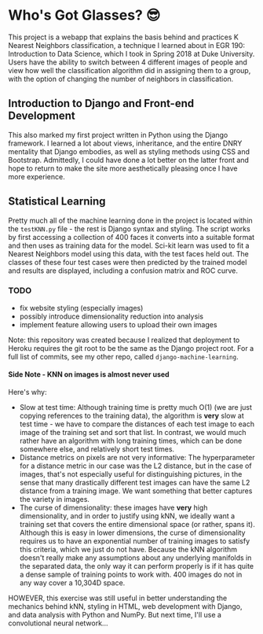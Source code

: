 # Who's Got Glasses? :sunglasses:
This project is a webapp that explains the basis behind and practices K Nearest Neighbors classification, a technique I learned about in EGR 190: Introduction to Data Science, which I took in Spring 2018 at Duke University. Users have the ability to switch between 4 different images of people and view how well the classification algorithm did in assigning them to a group, with the option of changing the number of neighbors in classification.  
## Introduction to Django and Front-end Development
This also marked my first project written in Python using the Django framework. I learned a lot about views, inheritance, and the entire DNRY mentality that Django embodies, as well as styling methods using CSS and Bootstrap. Admittedly, I could have done a lot better on the latter front and hope to return to make the site more aesthetically pleasing once I have more experience.
## Statistical Learning
Pretty much all of the machine learning done in the project is located within the `testKNN.py` file - the rest is Django syntax and styling. The script works by first accessing a collection of 400 faces it converts into a suitable format and then uses as training data for the model. Sci-kit learn was used to fit a Nearest Neighbors model using this data, with the test faces held out. The classes of these four test cases were then predicted by the trained model and results are displayed, including a confusion matrix and ROC curve.

### TODO
- fix website styling (especially images)
- possibly introduce dimensionality reduction into analysis
- implement feature allowing users to upload their own images


Note: this repository was created because I realized that deployment to Heroku requires the git root to be the same as the Django project root. For a full list of commits, see my other repo, called `django-machine-learning`.


#### Side Note - KNN on images is almost never used
Here's why:
- Slow at test time: Although training time is pretty much O(1) (we are just copying references to the training data), the algorithm is <b>very</b> slow at test time -  we have to compare the distances of each test image to each image of the training set and sort that list. In contrast, we would much rather have an algorithm with long training times, which can be done somewhere else, and relatively short test times.
- Distance metrics on pixels are not very informative: The hyperparameter for a distance metric in our case was the L2 distance, but in the case of images, that's not especially useful for distinguishing pictures, in the sense that many drastically different test images can have the same L2 distance from a training image. We want something that better captures the variety in images.
- The curse of dimensionality: these images have <b>very</b> high dimensionality, and in order to justify using kNN, we ideally want a training set that covers the entire dimensional space (or rather, spans it). Although this is easy in lower dimensions, the curse of dimensionality requires us to have an exponential number of training images to satisfy this criteria, which we just do not have. Because the kNN algorithm doesn't really make any assumptions about any underlying manifolds in the separated data, the only way it can perform properly is if it has quite a dense sample of training points to work with. 400 images do not in any way cover a 10,304D space. 

HOWEVER, this exercise was still useful in better understanding the mechanics behind kNN, styling in HTML, web development with Django, and data analysis with Python and NumPy. But next time, I'll use a convolutional neural network...
